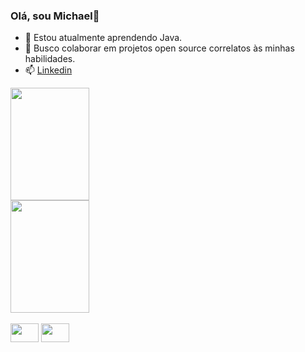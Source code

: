 ### Olá, sou Michael👋

- 🌱 Estou atualmente aprendendo Java.
- 👯 Busco colaborar em projetos open source correlatos às minhas habilidades.
- 📫 [Linkedin](https://www.linkedin.com/in/mi-chael/)

<div>
  <a>
    <img height="180em" width="50%" src="https://github-readme-stats.vercel.app/api?username=michaelvianas&count_private=true&show_icons=true&theme=dark" />
    <img height="180em" width="50%" src="https://github-readme-stats.vercel.app/api/top-langs/?username=michaelvianas&layout=compact&theme=dark&show_icons=true&langs_count=16" />
  </a>
</div>

<div style="display:inline-block"><br>
  <img height=30 width=45 src="https://cdn.jsdelivr.net/gh/devicons/devicon/icons/java/java-original.svg" />
  <img height=30 width=45 src="https://cdn.jsdelivr.net/gh/devicons/devicon/icons/mysql/mysql-original.svg" />
</div>
